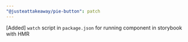 ```yaml
---
"@justeattakeaway/pie-button": patch
---
```


[Added] `watch` script in `package.json` for running component in storybook with HMR
